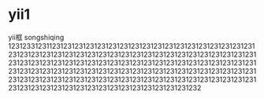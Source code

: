# yii1
yii框
songshiqing
123123312311231231231231231231231231231231231231231231231231231231231231231231231231231231231231231231231231231231231231231231231231231231231231231231231231231231231231231231231231231231231231231231231231231231231231231231231231231231231231231231231231231231231231231231231231231231231231231231231231231231231231231231231231231231231231231231231231231231231231231231231231231231232
